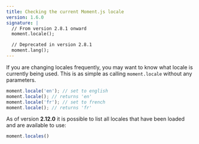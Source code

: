 ```yaml
---
title: Checking the current Moment.js locale
version: 1.6.0
signature: |
  // From version 2.8.1 onward
  moment.locale();

  // Deprecated in version 2.8.1
  moment.lang();
---
```



If you are changing locales frequently, you may want to know what locale is currently being used. This is as simple as calling `moment.locale` without any parameters.

```javascript
moment.locale('en'); // set to english
moment.locale(); // returns 'en'
moment.locale('fr'); // set to french
moment.locale(); // returns 'fr'
```

As of version **2.12.0** it is possible to list all locales that have been loaded and are available to use:

```javascript
moment.locales()
```

